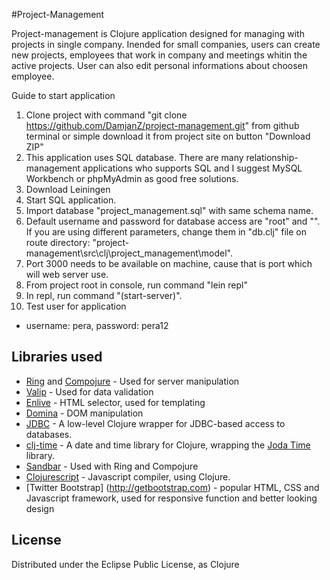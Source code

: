 #Project-Management

Project-management is Clojure application designed for managing with projects in single company.
Inended for small companies, users can create new projects, employees that work in company and meetings whitin the active projects.
User can also edit personal informations about choosen employee.

Guide to start application

1. Clone project with command "git clone https://github.com/DamjanZ/project-management.git" from github terminal or simple download it from project site on button "Download ZIP"
2. This application uses SQL database. There are many relationship-management applications who supports SQL and I suggest MySQL Workbench or phpMyAdmin as good free solutions.
3. Download Leiningen 
3. Start SQL application.
4. Import database "project_management.sql" with same schema name.
5. Default username and password for database access are "root" and "". If you are using different parameters, change them in "db.clj" file on route directory: "project-management\src\clj\project_management\model".
6. Port 3000 needs to be available on machine, cause that is port which will web server use.
6. From project root in console, run command "lein repl"
7. In repl, run command "(start-server)".
8. Test user for application
- username: pera, password: pera12
 
## Libraries used
- [Ring](https://github.com/ring-clojure/ring) and [Compojure](https://github.com/weavejester/compojure) - Used for server manipulation
- [Valip](https://github.com/cemerick/valip) - Used for data validation
- [Enlive](https://github.com/cgrand/enlive) - HTML selector, used for templating
- [Domina](https://github.com/levand/domina) - DOM manipulation
- [JDBC](https://github.com/clojure/java.jdbc) - A low-level Clojure wrapper for JDBC-based access to databases.
- [clj-time](https://github.com/KirinDave/clj-time) - A date and time library for Clojure, wrapping the [Joda Time](http://joda-time.sourceforge.net/) library.
- [Sandbar](https://github.com/brentonashworth/sandbar) - Used with Ring and Compojure
- [Clojurescript](https://github.com/clojure/clojurescript) - Javascript compiler, using Clojure.
- [Twitter Bootstrap] (http://getbootstrap.com) - popular HTML, CSS and Javascript framework, used for responsive function and better looking design

## License
Distributed under the Eclipse Public License, as Clojure
